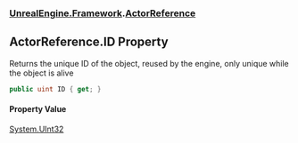 ### [UnrealEngine.Framework](./UnrealEngine-Framework.md 'UnrealEngine.Framework').[ActorReference](./ActorReference.md 'UnrealEngine.Framework.ActorReference')
## ActorReference.ID Property
Returns the unique ID of the object, reused by the engine, only unique while the object is alive  
```csharp
public uint ID { get; }
```
#### Property Value
[System.UInt32](https://docs.microsoft.com/en-us/dotnet/api/System.UInt32 'System.UInt32')  
